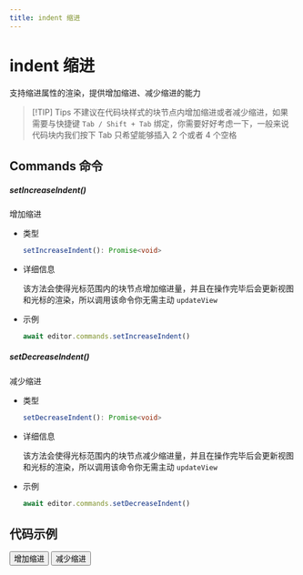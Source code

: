 ```yaml
---
title: indent 缩进
---
```


# indent 缩进

支持缩进属性的渲染，提供增加缩进、减少缩进的能力

> [!TIP] Tips
> 不建议在代码块样式的块节点内增加缩进或者减少缩进，如果需要与快捷键 `Tab / Shift + Tab` 绑定，你需要好好考虑一下，一般来说代码块内我们按下 Tab 只希望能够插入 2 个或者 4 个空格

## Commands 命令

##### setIncreaseIndent()

增加缩进

- 类型

  ```ts
  setIncreaseIndent(): Promise<void>
  ```

- 详细信息

  该方法会使得光标范围内的块节点增加缩进量，并且在操作完毕后会更新视图和光标的渲染，所以调用该命令你无需主动 `updateView`

- 示例

  ```ts
  await editor.commands.setIncreaseIndent()
  ```

##### setDecreaseIndent()

减少缩进

- 类型

  ```ts
  setDecreaseIndent(): Promise<void>
  ```

- 详细信息

  该方法会使得光标范围内的块节点减少缩进量，并且在操作完毕后会更新视图和光标的渲染，所以调用该命令你无需主动 `updateView`

- 示例

  ```ts
  await editor.commands.setDecreaseIndent()
  ```

## 代码示例

<div style="margin:0 0 10px 0">
  <button class="demo-button" @click="editor?.commands.setIncreaseIndent()">增加缩进</button>
  <button class="demo-button" @click="editor?.commands.setDecreaseIndent()">减少缩进</button>
</div>
<div ref="editorRef" style="width:100%;height:100px;"></div>

<script lang="ts" setup>
  import { useData } from 'vitepress'
  import { onMounted, watch, ref, onBeforeUnmount } from "vue"
  import { Editor } from "../../../lib/kaitify-core.es.js"

  const { isDark } = useData()
  const editorRef = ref<HtmlElement | undefined>()
  const editor = ref<Editor | undefined>()

  onMounted(async ()=>{
    editor.value = await Editor.configure({
      el: editorRef.value,
      value: '我是一段文本，我是一段文本，我是一段文本，我是一段文本，我是一段文本，我是一段文本，我是一段文本，我是一段文本',
      dark: isDark.value,
      placeholder:'请输入正文...'
    })
  })

  onBeforeUnmount(()=>{
    editor.value?.destroy()
  })

  watch(()=>isDark.value,newVal=>{
    if(editor.value){
        editor.value.setDark(isDark.value)
    }
  })
</script>

```

```
